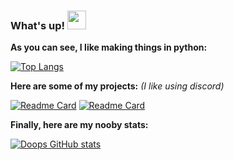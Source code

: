 ### What's up! <img src="https://raw.githubusercontent.com/MartinHeinz/MartinHeinz/master/wave.gif" width="30px">

**As you can see, I like making things in python:**

[![Top Langs](https://github-readme-stats.vercel.app/api/top-langs/?username=expIoits&show_icons=true&theme=radical)](https://github.com/anuraghazra/github-readme-stats) 

**Here are some of my projects:**  *(I like using discord)*

[![Readme Card](https://github-readme-stats.vercel.app/api/pin/?username=expIoits&repo=discord-ddos-bot&show_icons=true&theme=radical)](https://github.com/expIoits/discord-ddos-bot)
[![Readme Card](https://github-readme-stats.vercel.app/api/pin/?username=expIoits&repo=discord-webhook-spammer&show_icons=true&theme=radical)](https://github.com/expIoits/discord-ddos-bot)

**Finally, here are my nooby stats:**

[![Doops GitHub stats](https://github-readme-stats.vercel.app/api?username=expIoits&theme=radical)](https://github.com/expIoits/discord-ddos-bot)



